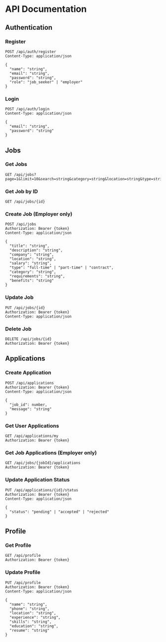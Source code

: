 # API Documentation

## Authentication

### Register
```
POST /api/auth/register
Content-Type: application/json

{
  "name": "string",
  "email": "string",
  "password": "string",
  "role": "job_seeker" | "employer"
}
```

### Login
```
POST /api/auth/login
Content-Type: application/json

{
  "email": "string",
  "password": "string"
}
```

## Jobs

### Get Jobs
```
GET /api/jobs?page=1&limit=10&search=string&category=string&location=string&type=string
```

### Get Job by ID
```
GET /api/jobs/{id}
```

### Create Job (Employer only)
```
POST /api/jobs
Authorization: Bearer {token}
Content-Type: application/json

{
  "title": "string",
  "description": "string",
  "company": "string",
  "location": "string",
  "salary": "string",
  "type": "full-time" | "part-time" | "contract",
  "category": "string",
  "requirements": "string",
  "benefits": "string"
}
```

### Update Job
```
PUT /api/jobs/{id}
Authorization: Bearer {token}
Content-Type: application/json
```

### Delete Job
```
DELETE /api/jobs/{id}
Authorization: Bearer {token}
```

## Applications

### Create Application
```
POST /api/applications
Authorization: Bearer {token}
Content-Type: application/json

{
  "job_id": number,
  "message": "string"
}
```

### Get User Applications
```
GET /api/applications/my
Authorization: Bearer {token}
```

### Get Job Applications (Employer only)
```
GET /api/jobs/{jobId}/applications
Authorization: Bearer {token}
```

### Update Application Status
```
PUT /api/applications/{id}/status
Authorization: Bearer {token}
Content-Type: application/json

{
  "status": "pending" | "accepted" | "rejected"
}
```

## Profile

### Get Profile
```
GET /api/profile
Authorization: Bearer {token}
```

### Update Profile
```
PUT /api/profile
Authorization: Bearer {token}
Content-Type: application/json

{
  "name": "string",
  "phone": "string",
  "location": "string",
  "experience": "string",
  "skills": "string",
  "education": "string",
  "resume": "string"
}
```




